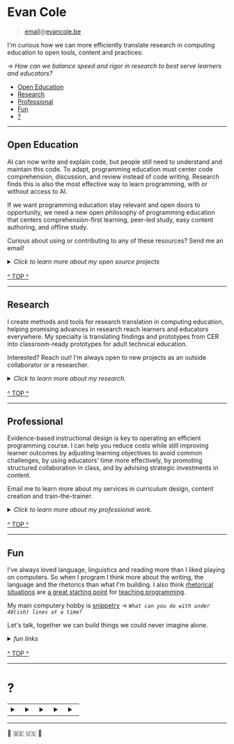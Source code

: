 # Evan Cole

> [email](mailto:email@evancole.be)@[evancole.be](https://evancole.be)

I'm curious how we can more efficiently translate research in computing education to open tools, content and practices:

→ _How can we balance speed and rigor in research to best serve learners and educators?_

- [Open Education](#open-education)
- [Research](#research)
- [Professional](#professional)
- [Fun](#fun)
- [?](#?)

---

## Open Education

AI can now write and explain code, but people still need to understand and maintain this code. To adapt, programming education must center code comprehension, discussion, and review instead of code writing. Research finds this is also the most effective way to learn programming, with or without access to AI.

If we want programming education stay relevant and open doors to opportunity, we need a new open philosophy of programming education that centers comprehension-first learning, peer-led study, easy content authoring, and offline study.

Curious about using or contributing to any of these resources? Send me an email!

<details> 
<summary><em>Click to learn more about my open source projects</em></summary>
<br>

[De Nepo: Open Ed](https://github.com/DeNepo): A collection of evidence-based resources & tools for computing education. Some highlights:

- [Study Lenses](https://denepo.js.org/study-lenses) ([demo](https://study-lenses-demo.onrender.com/?--defaults), [source](https://github.com/DeNepo/study-lenses), [spiritual successor](https://github.com/yoshimalaise/Explorotron)): A plugin-based learning environment for generating comprehension exercises from code. The following tutorials are designed for Study Lenses.
- [Welcome to JS](https://github.com/DeNepo/welcome-to-js): A practical introduction to programming focusing on program comprehension and communication skills.
- [Inside JS](https://github.com/DeNepo/inside-js): A deeper look inside JavaScript including expression-level debugging, unit testing, DOM I/O, and reverse-engineering.
- [Behavior, Strategy, Implementation](https://github.com/DeNepo/behavior-strategy-implementation): Explore and practice a wide variety of approaches for solving & reviewing coding challenges.
- [Separation of Concerns](https://github.com/DeNepo/separation-of-concerns): Learn how to plan and collaborate on a software project with code-splitting and file/folder conventions based on the code's role in the program.

[Software as a Second Language](https://solve.mit.edu/challenges/2024-global-learning-challenge/solutions/86181): A new project to organize and package De Nepo materials for program comprehension, designed around four levels of time investment:

1. **Quick Wins**: Teaching or study techniques you can pick up in under an hour.
1. **Tools**: Guides for adopting tools like Study Lenses that help understand any code you are working with.
1. **Content**: Lesson plans, exercises, and references that can be incorporated into an existing curriculum.
1. **Curriculum**: Guides & resources for redesigning programming curricula around comprehension-first learning objectives.

[InTechgration](https://github.com/in-tech-gration/): I am helping them to adopt/adapt De Nepo materials, and giving Instructional design & curriculum packaging advice for [WDX-180](https://github.com/in-tech-gration/WDX-180)

[Blocks to Text](https://github.com/blocks-to-text/top): Thoughts about helping learners transition from blocks to text. Also an experiment in hosting essays+slides+demos in one GitHub organization.

[JS for Open Computing Education](https://archive.fosdem.org/2019/schedule/event/js_teaching_tool/). A presentation from FOSDEM '19 with some principles for designing realistically open computing education. The code is wonky, the ideas are solid.

- [slides](https://evancole.be/fosdem-2019/index.html#/), [repo](https://github.com/colevandersWands/fosdem-2019) (forked because I accidentally deleted mine 🤦)

[Micromaterials](https://github.com/lpmi-13/micromaterials-list): Open learning resources that are focused,free, give automated feedback, and (ideally) generate endless practice.

- [DevEdOps Dimensions](https://micromaterialsblog.wordpress.com/2024/03/25/devedops-dimensions/) by [Adam](https://github.com/lpmi-13/)
- [presented at FOSDEM '23](https://archive.fosdem.org/2023/schedule/event/breaking_code_of_inclusion/) by [Yoshi](https://github.com/yoshimalaise/)

</details>

<br />
<a href="#evan-cole">^ TOP ^</a>

---

## Research

I create methods and tools for research translation in computing education, helping promising advances in research reach learners and educators everywhere. My specialty is translating findings and prototypes from CER into classroom-ready prototypes for adult technical education.

Interested? Reach out! I'm always open to new projects as an outside collaborator or a researcher.

<details>
<summary><em>Click to learn more about my research.</em></summary>
<br>

<details> <summary> <a href="https://wise.vub.ac.be/sites/default/files/publications/SIGCSE_2023_0.pdf">Computing Education Research as a Translational Transdiscipline</a> + <a href="https://www.youtube.com/watch?v=L9HTo17Y5gw">video</a> </summary>

The field of Computing Education Research (CER) produces important insights into learning and notable interventions, yet due to the research/practice divide these do not have the desired impact on learners or practitioners. Even within CER, Computing Education (CE) learning theories have limited influence on learning designs due to the theory/design divide, which is unfortunate given that the goal of CER is to impact learners and broaden access to computation.

There is a lack of an overarching model defining CER as a unified field and providing a framework for discussion. While there is discussion around many of the core activities and practices in CER, we have yet to come across a holistic characterisation. We introduce a model of Translational Computing Education Research (TCER) that helps to understand and discuss CER as a field, bridge the divides and provide internal structure, while also making the field more approachable for interdisciplinary and non-academic collaborators. In our TCER model, theory and design are equally important but weighted differently depending on an activity’s position along the research/practice continuum.

In addition to the future exploration and exploitation of the presented TCER model, we propose further characterising CER as a field, applying the TCER model to understand past and contemporary CER, applying the model to address current challenges in CER, imagining what the field can become, as well as exploring the potential for translational research programmes to maximise the broader impact of computing education research.

  </details>

<details> <summary> <a href="https://wise.vub.ac.be/sites/default/files/publications/CSEDU2023.pdf">Codeschool in a Box: A Low-barrier Approach to Packaging Programming Curricula</a> </summary> 
  The tech industry is a fast-growing field, with many companies facing issues in finding skilled workers to fill
  their open vacancies. At the same time, many people have limited access to the quality education necessary to
  enter this job market. To address this issue, various small and often volunteer-run non-profit organisations have
  emerged to up-skill capable learners. However, these organisations face tight constraints and many challenges
  while trying to design and deliver high-quality education to their learners. In this position paper, we discuss
  some of these challenges and present a preliminary version of a curriculum packager addressing some of these
  issues. Our proposed solution, inspired by first-hand experience in these organisations as well as computing
  education research (CER), is based on a combination of micromaterials, study lenses and a companion mobile
  application. While our solution is designed for the specific context of small organisations providing vocational
  ICT training, it can also be applied to the broader domain of learning environments facing similar constraints.

- [King's Scroll](https://archive.fosdem.org/2023/schedule/event/breaking_code_of_inclusion/)
- [Mobile Companion App](https://play.google.com/store/apps/details?id=be.ac.vub.wise.jsStudyBuddy)

  </details>

<details> <summary> <a href="https://wise.vub.ac.be/publication/explorotron-ide-extension-guided-and-independent-code-exploration-and-learning">Explorotron: an IDE Extension for Guided and Independent Code Exploration and Learning</a> + <a href="https://www.youtube.com/watch?v=101yLSn-2lc">video</a> </summary>

We introduce the Explorotron Visual Studio Code extension for guided and independent code exploration and learning. Explorotron is a continuation of earlier work carried out to explore how we can enable small organisations with limited resources to provide pedagogically sound learning experiences in programming. We situate Explorotron in the field of Computing Education Research (CER) and envision it to initiate a discussion around different topics, including how to balance the optimisation between the researcher-student-teacher trifecta that is inherent in CER, how to ethically and responsibly use large language models (LLMs) in the independent learning and exploration by students, and how to define better learning sessions over coding content that students obtained on their own. We further reflect on the question raised by Begel and Ko whether technology should structure learning for learners or whether learners should be taught how to structure their own independent learning outside of the classroom.

- [VS Code Marketplace](https://marketplace.visualstudio.com/items?itemName=YoshiMalaise.explorotron)
- [Source](https://github.com/yoshimalaise/Explorotron)

  </details>

<details> <summary> <a href="https://dl.acm.org/doi/pdf/10.1145/3576123.3576129">Automated Questionnaires About Students’ JavaScript Programs: Towards Gauging Novice Programming Processes</a> + <a href="https://dl.acm.org/doi/pdf/10.1145/3576123.3576129">qlcjs libarary</a> </summary>

Students sometimes manage to produce functionally correct program code while having a fragile understanding of the related
learning goals. Such unproductive success could be intercepted
by an educator who asks questions that target the structure and
evaluation of the student’s program using the constructs and identifiers in the code. We provide a tool that automatically generates
multiple-choice questions of seven different types for this purpose.
We integrated these questions into a web-based program writing
exercises, which we also publish as a part of this work, and successfully used them on an introductory programming course. In our
pilot evaluation of the tool, we found that the students who answer
these questions repeatedly incorrectly are likely to drop out, have
more challenges while writing a program, and resort to tinkering
behavior.

</details>

- by [Teemu](https://github.com/teemulehtinen), inspired by Study Lenses

Sessions and Panels at the [Migration Summit '23](https://migrationsummit.org/events/)

- [Participatory Research‐Practise Partnerships](https://www.youtube.com/watch?v=K_xilH9m0eY&list=PL6cp6kydiOXcS3y4_vumcYg6jJZQSHF8y&index=51)
- [Panel on Research with Refugees and Displaced Populations](https://www.youtube.com/watch?v=_xziRXR1g00)

And, [my notes](https://evancole.be/notes)

---

</details>

<br />
<a href="#evan-cole">^ TOP ^</a>

---

## Professional

Evidence-based instructional design is key to operating an efficient programming course. I can help you reduce costs while still improving learner outcomes by adjusting learning objectives to avoid common challenges, by using educators' time more effectively, by promoting structured collaboration in class, and by advising strategic investments in content.

Email me to learn more about my services in curriculum design, content creation and train-the-trainer.

<details>
<summary><em>Click to learn more about my professional work.</em></summary>
<br>

- Places where I have/am designed/ing instruction:
  - [MIT Emerging Talent](https://emergingtalent.mit.edu/)
  - [Elewa](https://elewa.co.ke/home)
  - [Moringa School](https://moringaschool.com/)
  - [InTechgration](https://intechgration.io/)
  - [Academy](https://academy.tech/)
  - [HackYourFuture Belgium](https://hyfbe.be/)
- Before these, I ran my own classes for 3 years.
- I volunteer for the [Migration Summit](https://migrationsummit.org/)
- Obligatory [Linkedin](https://be.linkedin.com/in/evan-cole) link

---

</details>

<br />
<a href="#evan-cole">^ TOP ^</a>

---

## Fun

I've always loved language, linguistics and reading more than I liked playing on computers. So when I program I think more about the writing, the language and the rhetorics than what I'm building. I also think [rhetorical situations](https://evancole.be/notes/#/page/rhetorics-first%20curriculum%20design) are [a great starting point](https://github.com/DeNepo/welcome-to-js/tree/main/1-what-is-programming) for [teaching programming](https://github.com/DeNepo/class-repository/tree/main/guides#what-is-programming).

My main computery hobby is [snippetry](https://evancole.be/snippetry/?danger=yes) → _`What can you do with under 40(ish) lines at a time?`_

Let's talk, together we can build things we could never imagine alone.

<details>
<summary><em>fun links</em></summary>
<br>

<!-- prettier-ignore -->
```js
alert(eval(eval((recurseval = 'eval(prompt("yolo", recurseval) || recurseval)'))));
```

[If Hemingway Wrote JavaScript](https://anguscroll.com/hemingway/) has influenced my programming life more than any other single source. [How to Draw a Bunny](https://www.oreilly.com/library/view/beautiful-javascript/9781449371142/ch03.html) is in second place.

I recently discovered [Dwitter](https://www.dwitter.net/u/etc.ole).

---

</details>

<br />
<a href="#evan-cole">^ TOP ^</a>

---

# ?

<table>
<tr>

<td>
<details><summary></summary>
<br />

<p>You may have heard this before:</p>
<ul>
<li><em>if all you have is a hammer, everything is a nail</em></li>
</ul>
<p>Now try this on for size:</p>
<ul>
<li><em>if everything is a nail, you&#39;ll always reach for your hammer</em></li>
</ul>
<p>Wait. How could you have a hammer if everything is a nail? And wouldn&#39;t you be a nail too‽</p>

</details>
</td>

<td>
<details><summary></summary>
<br />

<p>Many years ago this question captured me:</p>
<ul>
<li><em>What does it mean to be an expert in a discipline?</em></li>
</ul>
<p>I got stuck at &quot;discipline&quot;. It&#39;s not so hard to define existing disciplines, but how do you know when you&#39;re looking at a new one? or at a hidden discipline?</p>
<p>&quot;Discipline&quot; started to make sense when instead of looking for a single thing, I saw combinations of these two things:</p>
<ul>
<li>Questions</li>
<li>Ways to find answers for those questions</li>
</ul>
<p>I now think of disciplines as conventional combinations. Disciplines have a conventional type of question, and conventional methods for answering them.</p>
<p>So what does it mean to be an expert in a discipline? I think it means you&#39;ve developed the intuition to ask certain questions and are very good at certain methods for finding their answers. no more, no less.</p>

</details>
</td>

<td>
<details><summary></summary>
<br />

<p>Where do unexpected questions come from? And how can you find an answer to a question no one understands yet?</p>
<p>Conventional disciplines may have constrained themselves to asking questions for which they already now how to search answers.</p>
<p>But what if you reject known constraints and set new ones? You&#39;d have to ask unknown questions and find unexpected ways to answer them.</p>

</details>  
</td>

<td>
<details><summary></summary>
<br />

<ul>
<li><em>Alone, you can only ask the questions you can think of, and search for answers in ways you can think of.</em></li>
</ul>
<p>Try replacing &quot;question&quot; with &quot;problem&quot;, and &quot;answer&quot; with &quot;address&quot;:</p>
<ul>
<li><em>Alone, you can only find the problems you can think of, and address them in ways you can think of.</em></li>
</ul>
<p>Listening and empathy are the keys to finding problems you couldn&#39;t know exist. Collaborative design is the way to find answers you never expected were possible.</p>
<ul>
<li><em>Together, we can find the problems we didn&#39;t expect, and address them in ways we never never imagined.</em></li>
</ul>

</details>
</td>

<td>
<details><summary></summary>
<br />

<p>Here&#39;s the question I&#39;ve spent a few years trying to answer:</p>
<ul>
<li><em>How can we make the best ways of teaching programming the easiest?</em></li>
</ul>
<p>Rephrased as a problem:</p>
<ul>
<li><em>There are empirical best practices for teaching programming, but those are not common.</em></li>
</ul>
<p>Hold on. What does it even mean to teach programming? Maybe it means first teaching students to ask questions that can be answered with code.</p>
<p>I certainly haven&#39;t found the answer yet, but I do have lots of ideas. Let&#39;s compare <a href="https://evancole.be/notes" target="_blank">notes</a>.</p>

</details>  
</td>
  
</tr>

</table>

---

🐧 🇧🇪 🇺🇸 🐧
